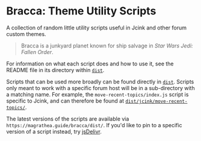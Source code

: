 # Bracca: Theme Utility Scripts

A collection of random little utility scripts useful in Jcink and other forum custom themes.

> Bracca is a junkyard planet known for ship salvage in _Star Wars Jedi: Fallen Order_.

For information on what each script does and how to use it, see the README file in its directory within [`dist`](/dist).

Scripts that can be used more broadly can be found directly in [`dist`](/dist). Scripts only meant to work with a specific forum host will be in a sub-directory with a matching name. For example, the `move-recent-topics/index.js` script is specific to Jcink, and can therefore be found at [`dist/jcink/move-recent-topics/`](/dist/jcink/move-recent-topics).

The latest versions of the scripts are available via `https://magrathea.guide/bracca/dist/`. If you'd like to pin to a specific version of a script instead, try [jsDelivr](https://www.jsdelivr.com/).
